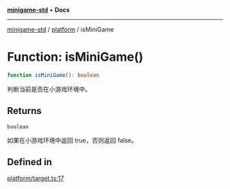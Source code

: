 [**minigame-std**](../../../README.md) • **Docs**

***

[minigame-std](../../../README.md) / [platform](../README.md) / isMiniGame

# Function: isMiniGame()

```ts
function isMiniGame(): boolean
```

判断当前是否在小游戏环境中。

## Returns

`boolean`

如果在小游戏环境中返回 true，否则返回 false。

## Defined in

[platform/target.ts:17](https://github.com/JiangJie/minigame-std/blob/d86e790fe8486ddfc8ce953df31d30618f403d3b/src/std/platform/target.ts#L17)
